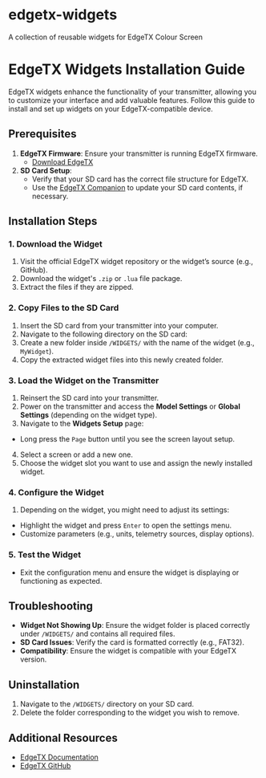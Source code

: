 # edgetx-widgets
A collection of reusable widgets for  EdgeTX Colour Screen 

# EdgeTX Widgets Installation Guide

EdgeTX widgets enhance the functionality of your transmitter, allowing you to customize your interface and add valuable features. Follow this guide to install and set up widgets on your EdgeTX-compatible device.

## Prerequisites

1. **EdgeTX Firmware**: Ensure your transmitter is running EdgeTX firmware.
   - [Download EdgeTX](https://www.edgetx.org/)
2. **SD Card Setup**:
   - Verify that your SD card has the correct file structure for EdgeTX.
   - Use the [EdgeTX Companion](https://www.edgetx.org/tools) to update your SD card contents, if necessary.

## Installation Steps

### 1. Download the Widget
1. Visit the official EdgeTX widget repository or the widget’s source (e.g., GitHub).
2. Download the widget's `.zip` or `.lua` file package.
3. Extract the files if they are zipped.

### 2. Copy Files to the SD Card
1. Insert the SD card from your transmitter into your computer.
2. Navigate to the following directory on the SD card:
3. Create a new folder inside `/WIDGETS/` with the name of the widget (e.g., `MyWidget`).
4. Copy the extracted widget files into this newly created folder.

### 3. Load the Widget on the Transmitter
1. Reinsert the SD card into your transmitter.
2. Power on the transmitter and access the **Model Settings** or **Global Settings** (depending on the widget type).
3. Navigate to the **Widgets Setup** page:
- Long press the `Page` button until you see the screen layout setup.
4. Select a screen or add a new one.
5. Choose the widget slot you want to use and assign the newly installed widget.

### 4. Configure the Widget
1. Depending on the widget, you might need to adjust its settings:
- Highlight the widget and press `Enter` to open the settings menu.
- Customize parameters (e.g., units, telemetry sources, display options).

### 5. Test the Widget
- Exit the configuration menu and ensure the widget is displaying or functioning as expected.

## Troubleshooting
- **Widget Not Showing Up**: Ensure the widget folder is placed correctly under `/WIDGETS/` and contains all required files.
- **SD Card Issues**: Verify the card is formatted correctly (e.g., FAT32).
- **Compatibility**: Ensure the widget is compatible with your EdgeTX version.

## Uninstallation
1. Navigate to the `/WIDGETS/` directory on your SD card.
2. Delete the folder corresponding to the widget you wish to remove.

## Additional Resources
- [EdgeTX Documentation](https://www.edgetx.org/documentation)
- [EdgeTX GitHub](https://github.com/EdgeTX)

